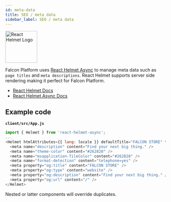 ```yaml
---
id: meta-data
title: SEO / meta data
sidebar_label: SEO / meta data
---
```


<a href="https://www.npmjs.com/package/react-helmet-async" rel="noreferrer noopener" target="_blank" aria-label="visit the React Helmet package">
  <img src="/docs/img/docs/platform/react-helmet.jpg" alt="React Helmet Logo" width="100" style={{ marginBottom: 20 }} />
</a>

Falcon Platform uses [React Helmet Async](https://www.npmjs.com/package/react-helmet-async) to manage meta data such as `page titles` and `meta descriptions`. React Helmet supports server side rendering making it perfect for Falcon Platform.

- [React Helmet Docs](https://www.npmjs.com/package/react-helmet)
- [React Helmet Async Docs](https://www.npmjs.com/package/react-helmet-async)

## Example code

**`client/src/App.js`**
```js
import { Helmet } from 'react-helmet-async';
...
<Helmet htmlAttributes={{ lang: locale }} defaultTitle="FALCON STORE" titleTemplate="%s | FALCON STORE">
  <meta name="description" content="Find your next big thing." />
  <meta name="theme-color" content="#262828" />
  <meta name="msapplication-TileColor" content="#262828" />
  <meta name="format-detection" content="telephone=yes" />
  <meta property="og:title" content="FALCON STORE" />
  <meta property="og:type" content="website" />
  <meta property="og:description" content="Find your next big thing." />
  <meta property="og:url" content="/" />
</Helmet>
```

Nested or latter components will override duplicates.
